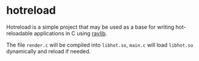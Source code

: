 # hotreload

Hotreload is a simple project that may be used as a base for writing hot-reloadable applications in C using [raylib](https://github.com/raysan5/raylib).

The file `render.c` will be compiled into `libhot.so`, `main.c` will load `libhot.so` dynamically and reload if needed.
